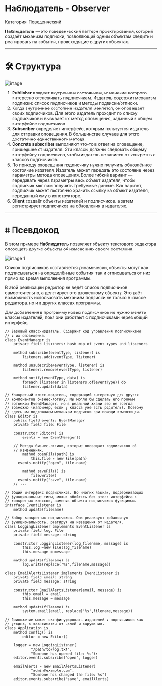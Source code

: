# Наблюдатель - Observer

Категория: Поведенческий

**Наблюдатель** — это поведенческий паттерн проектирования, который создаёт механизм подписки, позволяющий одним объектам следить и реагировать на события, происходящие в других объектах.

---

# 🛠️ Структура

![image](https://github.com/user-attachments/assets/f4e8ec08-d406-4fd9-b264-18a35fc51ed6)


1. **Publisher** владеет внутренним состоянием, изменение которого интересно отслеживать подписчикам. Издатель содержит механизм подписки: список подписчиков и методы подписки/отписки.
2. Когда внутреннее состояние издателя меняется, он оповещает своих подписчиков. Для этого издатель проходит по списку подписчиков и вызывает их метод оповещения, заданный в общем интерфейсе подписчиков.
3. **Subscriber** определяет интерфейс, которым пользуется издатель для отправки оповещения. В большинстве случаев для этого достаточно единственного метода.
4. **Concrete subscriber** выполняют что-то в ответ на оповещение, пришедшее от издателя. Эти классы должны следовать общему интерфейсу подписчиков, чтобы издатель не зависел от конкретных классов подписчиков.
5. По приходу оповещения подписчику нужно получить обновлённое состояние издателя. Издатель может передать это состояние через параметры метода оповещения. Более гибкий вариант — передавать через параметры весь объект издателя, чтобы подписчик мог сам получить требуемые данные. Как вариант, подписчик может постоянно хранить ссылку на объект издателя, переданный ему в конструкторе.
6. **Client** создаёт объекты издателей и подписчиков, а затем регистрирует подписчиков на обновления в издателях.

---

# ⌗ Псевдокод

В этом примере **Наблюдатель** позволяет объекту текстового редактора оповещать другие объекты об изменениях своего состояния.

![image 1](https://github.com/user-attachments/assets/8d6f8c4f-5b48-4029-b90d-f4463d870155)


Список подписчиков составляется динамически, объекты могут как подписываться на определённые события, так и отписываться от них прямо во время выполнения программы.

В этой реализации редактор не ведёт список подписчиков самостоятельно, а делегирует это вложенному объекту. Это даёт возможность использовать механизм подписки не только в классе редактора, но и в других классах программы.

Для добавления в программу новых подписчиков не нужно менять классы издателей, пока они работают с подписчиками через общий интерфейс.

```
// Базовый класс-издатель. Содержит код управления подписчиками
// и их оповещения.
class EventManager is
	private field listeners: hash map of event types and listeners

	method subscribe(eventType, listener) is
		listeners.add(eventType, listener)

	method unsubscribe(eventType, listener) is
		listeners.remove(eventType, listener)

	method notify(eventType, data) is
		foreach (listener in listeners.of(eventType)) do
	    listener.update(data)

// Конкретный класс-издатель, содержащий интересную для других
// компонентов бизнес-логику. Мы могли бы сделать его прямым
// потомком EventManager, но в реальной жизни это не всегда
// возможно (например, если у класса уже есть родитель). Поэтому
// здесь мы подключаем механизм подписки при помощи композиции.
class Editor is
	public field events: EventManager
	private field file: File

	constructor Editor() is
		events = new EventManager()

    // Методы бизнес-логики, которые оповещают подписчиков об
    // изменениях.
		method openFile(path) is
			this.file = new File(path)
      events.notify("open", file.name)

		method saveFile() is
			file.write()
      events.notify("save", file.name)
    // ...

// Общий интерфейс подписчиков. Во многих языках, поддерживающих
// функциональные типы, можно обойтись без этого интерфейса и
// конкретных классов, заменив объекты подписчиков функциями.
interface EventListener is
	method update(filename)

// Набор конкретных подписчиков. Они реализуют добавочную
// функциональность, реагируя на извещения от издателя.
class LoggingListener implements EventListener is
	private field log: File
	private field message: string

	constructor LoggingListener(log_filename, message) is
		this.log =new File(log_filename)
		this.message = message

	method update(filename) is
		log.write(replace('%s',filename,message))

class EmailAlertsListener implements EventListener is
	private field email: string
	private field message: string

	constructor EmailAlertsListener(email, message) is
		this.email = email
		this.message = message

	method update(filename) is
		system.email(email, replace('%s',filename,message))

// Приложение может сконфигурировать издателей и подписчиков как
// угодно, в зависимости от целей и окружения.
class Application is
	method config() is
		editor = new Editor()

    logger = new LoggingListener(
            "/path/to/log.txt",
            "Someone has opened file: %s");
    editor.events.subscribe("open", logger)

    emailAlerts = new EmailAlertsListener(
            "admin@example.com",
            "Someone has changed the file: %s")
    editor.events.subscribe("save", emailAlerts)
```
